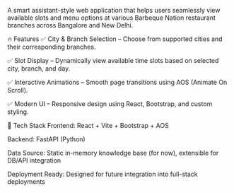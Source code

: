 A smart assistant-style web application that helps users seamlessly view available slots and menu options at various Barbeque Nation restaurant branches across Bangalore and New Delhi.

🔥 Features
✅ City & Branch Selection – Choose from supported cities and their corresponding branches.

✅ Slot Display – Dynamically view available time slots based on selected city, branch, and day.

✅ Interactive Animations – Smooth page transitions using AOS (Animate On Scroll).

✅ Modern UI – Responsive design using React, Bootstrap, and custom styling.

🧠 Tech Stack
Frontend: React + Vite + Bootstrap + AOS

Backend: FastAPI (Python)

Data Source: Static in-memory knowledge base (for now), extensible for DB/API integration

Deployment Ready: Designed for future integration into full-stack deployments
